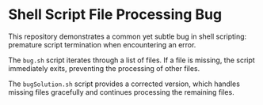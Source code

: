 # Shell Script File Processing Bug

This repository demonstrates a common yet subtle bug in shell scripting: premature script termination when encountering an error.

The `bug.sh` script iterates through a list of files. If a file is missing, the script immediately exits, preventing the processing of other files.

The `bugSolution.sh` script provides a corrected version, which handles missing files gracefully and continues processing the remaining files.